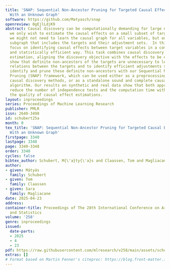 ```yaml
---
title: 'SNAP: Sequential Non-Ancestor Pruning for Targeted Causal Effect Estimation
  With an Unknown Graph'
software: https://github.com/Matyasch/snap
openreview: 0gEjlLdjK9
abstract: Causal discovery can be computationally demanding for large numbers of variables.  If
  we only wish to estimate the causal effects on a small subset of target variables,
  we might not need to learn the causal graph for all variables, but only a small
  subgraph that includes the targets and their adjustment sets.  In this paper, we
  focus on identifying causal effects between target variables in a computationally
  and statistically efficient way. This task combines causal discovery and effect
  estimation, aligning the discovery objective with the effects to be estimated. We
  show that definite non-ancestors of the targets are unnecessary to learn causal
  relations between the targets and to identify efficient adjustments sets. We sequentially
  identify and prune these definite non-ancestors with our Sequential Non-Ancestor
  Pruning (SNAP) framework, which can be used either as a preprocessing step to standard
  causal discovery methods, or as a standalone sound and complete causal discovery
  algorithm. Our results on synthetic and real data show that both approaches substantially
  reduce the number of independence tests and the computation time without compromising
  the quality of causal effect estimations.
layout: inproceedings
series: Proceedings of Machine Learning Research
publisher: PMLR
issn: 2640-3498
id: schubert25a
month: 0
tex_title: 'SNAP: Sequential Non-Ancestor Pruning for Targeted Causal Effect Estimation
  With an Unknown Graph'
firstpage: 3340
lastpage: 3348
page: 3340-3348
order: 3340
cycles: false
bibtex_author: Schubert, M{\'a}ty{\'a}s and Claassen, Tom and Magliacane, Sara
author:
- given: Mátyás
  family: Schubert
- given: Tom
  family: Claassen
- given: Sara
  family: Magliacane
date: 2025-04-23
address:
container-title: Proceedings of The 28th International Conference on Artificial Intelligence
  and Statistics
volume: '258'
genre: inproceedings
issued:
  date-parts:
  - 2025
  - 4
  - 23
pdf: https://raw.githubusercontent.com/mlresearch/v258/main/assets/schubert25a/schubert25a.pdf
extras: []
# Format based on Martin Fenner's citeproc: https://blog.front-matter.io/posts/citeproc-yaml-for-bibliographies/
---
```

